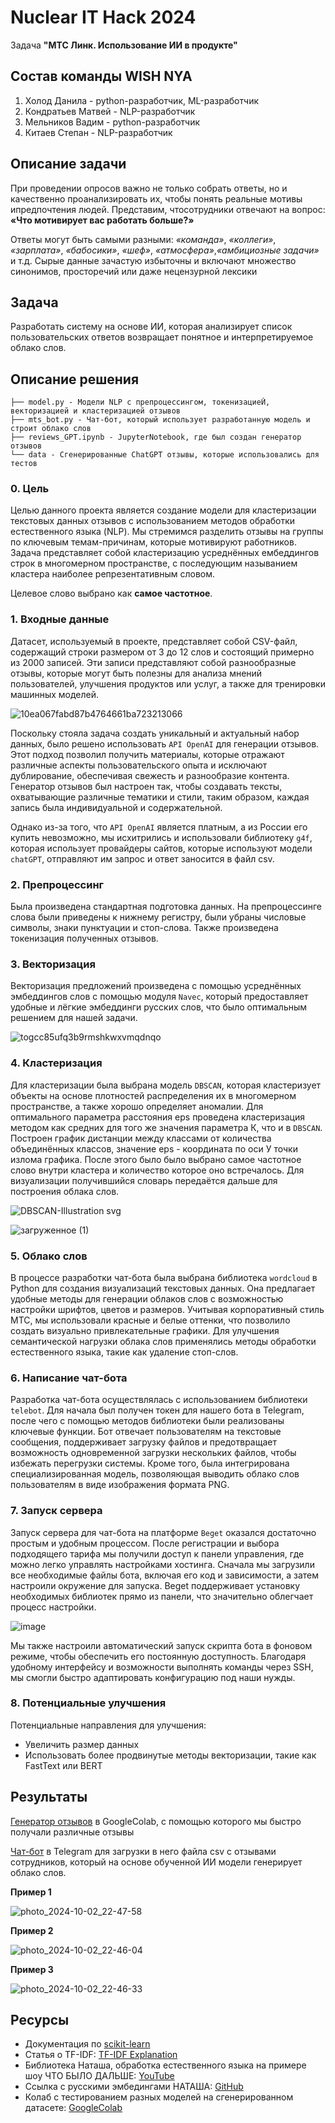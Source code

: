 # Nuclear IT Hack 2024
Задача  **"МТС Линк. Использование ИИ в продукте"**
## Состав команды WISH NYA
1. Холод Данила - python-разработчик, ML-разработчик
2. Кондратьев Матвей - NLP-разработчик
3. Мельников Вадим - python-разработчик
4. Китаев Степан - NLP-разработчик
## Описание задачи
При проведении опросов важно не только собрать ответы, но и качественно проанализировать их, чтобы понять реальные мотивы ипредпочтения людей.
Представим, чтосотрудники отвечают на вопрос: **«Что мотивирует вас работать больше?»**

Ответы могут быть самыми разными: _«команда»_, _«коллеги»_, _«зарплата»_, _«бабосики»_, _«шеф»_, _«атмосфера»_,_«амбициозные задачи»_ и т.д. Сырые данные зачастую избыточны и включают множество синонимов, просторечий или даже нецензурной лексики
## Задача
Разработать систему на основе ИИ, которая анализирует список пользовательских ответов возвращает понятное и интерпретируемое облако слов.
## Описание решения
```
├── model.py - Модели NLP с препроцессингом, токенизациеЙ, векторизацией и кластеризацией отзывов
├── mts_bot.py - Чат-бот, который использует разработанную модель и строит облако слов
├── reviews_GPT.ipynb - JupyterNotebook, где был создан генератор отзывов
└── data - Сгенерированные ChatGPT отзывы, которые использовались для тестов
```
### 0. Цель
Целью данного проекта является создание модели для кластеризации текстовых данных отзывов с использованием методов обработки естественного языка (NLP). Мы стремимся разделить отзывы на группы по ключевым темам-причинам, которые мотивируют работников. Задача представляет собой кластеризацию усреднённых ембеддингов строк в многомерном пространстве, с последующим называнием кластера наиболее репрезентативным словом.

Целевое слово выбрано как **самое частотное**.

### 1. Входные данные
Датасет, используемый в проекте, представляет собой CSV-файл, содержащий строки размером от 3 до 12 слов и состоящий примерно из 2000 записей. Эти записи представляют собой разнообразные отзывы, которые могут быть полезны для анализа мнений пользователей, улучшения продуктов или услуг, а также для тренировки машинных моделей. 

![10ea067fabd87b4764661ba723213066](https://github.com/user-attachments/assets/2e6b3602-3ce9-4d7a-8a2f-f6acf60e1dc6)

Поскольку стояла задача создать уникальный и актуальный набор данных, было решено использовать `API OpenAI` для генерации отзывов. Этот подход позволил получить материалы, которые отражают различные аспекты пользовательского опыта и исключают дублирование, обеспечивая свежесть и разнообразие контента. Генератор отзывов был настроен так, чтобы создавать тексты, охватывающие различные тематики и стили, таким образом, каждая запись была индивидуальной и содержательной.

Однако из-за того, что `API OpenAI` является платным, а из России его купить невозможно, мы исхитрились и использовали библиотеку `g4f`, которая использует провайдеры сайтов, которые используют модели `chatGPT`, отправляют им запрос и ответ заносится в файл csv.

### 2. Препроцессинг
Была произведена стандартная подготовка данных. На препроцессинге слова были приведены к нижнему регистру, были убраны числовые символы, знаки пунктуации и стоп-слова. Также произведена токенизация полученных отзывов.

### 3. Векторизация
Векторизация предложений произведена с помощью усреднённых эмбеддингов слов с помощью модуля `Navec`, который предоставляет удобные и лёгкие эмбеддинги русских слов, что было оптимальным решением для нашей задачи. 

![togcc85ufq3b9rmshkwxvmqdnqo](https://github.com/user-attachments/assets/b986f560-80aa-485e-abae-9fe7449be058)

### 4. Кластеризация
Для кластеризации была выбрана модель `DBSCAN`, которая кластеризует объекты на основе плотностей распределения их в многомерном пространстве, а также хорошо определяет аномалии. Для оптимального параметра расстояния eps проведена кластеризация методом как средних для того же значения параметра К, что и в `DBSCAN`. Построен график дистанции между классами от количества объединённых классов, значение eps - координата по оси У точки излома графика. После этого было было выбрано самое частотное слово внутри кластера и количество которое оно встречалось. Для визуализации получившийся словарь передаётся дальше для построения облака слов.

![DBSCAN-Illustration svg](https://github.com/user-attachments/assets/ce5a6055-f8b0-4cca-9a72-83f946fbb5e4)

![загруженное (1)](https://github.com/user-attachments/assets/f3be0926-2ee6-4b9b-a986-0166ee4474df)


### 5. Облако слов
В процессе разработки чат-бота была выбрана библиотека `wordcloud` в Python для создания визуализаций текстовых данных. Она предлагает удобные методы для генерации облаков слов с возможностью настройки шрифтов, цветов и размеров. Учитывая корпоративный стиль МТС, мы использовали красные и белые оттенки, что позволило создать визуально привлекательные графики. Для улучшения семантической нагрузки облака слов применялись методы обработки естественного языка, такие как удаление стоп-слов.

### 6. Написание чат-бота
Разработка чат-бота осуществлялась с использованием библиотеки `telebot`. Для начала был получен токен для нашего бота в Telegram, после чего с помощью методов библиотеки были реализованы ключевые функции. Бот отвечает пользователям на текстовые сообщения, поддерживает загрузку файлов и предотвращает возможность одновременной загрузки нескольких файлов, чтобы избежать перегрузки системы. Кроме того, была интегрирована специализированная модель, позволяющая выводить облако слов пользователям в виде изображения формата PNG.

### 7. Запуск сервера
Запуск сервера для чат-бота на платформе `Beget` оказался достаточно простым и удобным процессом. После регистрации и выбора подходящего тарифа мы получили доступ к панели управления, где можно легко управлять настройками хостинга. Сначала мы загрузили все необходимые файлы бота, включая его код и зависимости, а затем настроили окружение для запуска. Beget поддерживает установку необходимых библиотек прямо из панели, что значительно облегчает процесс настройки.

![image](https://github.com/user-attachments/assets/d9460e48-1813-49d8-bdd2-20cb3637c204)

Мы также настроили автоматический запуск скрипта бота в фоновом режиме, чтобы обеспечить его постоянную доступность. Благодаря удобному интерфейсу и возможности выполнять команды через SSH, мы смогли быстро адаптировать конфигурацию под наши нужды.

### 8. Потенциальные улучшения
Потенциальные направления для улучшения:
- Увеличить размер данных
- Использовать более продвинутые методы векторизации, такие как FastText или BERT
  
## Результаты
[Генератор отзывов](https://colab.research.google.com/drive/1sV8wNab51B1PtvpeBL1pihr5jbn9spCC?usp=sharing#scrollTo=xp5SOVXZK_Sh) в GoogleColab, с помощью которого мы быстро получали различные отзывы

[Чат-бот](https://t.me/MTS_Word_Bot) в Telegram для загрузки в него файла csv с отзывами сотрудников, который на основе обученной ИИ модели генерирует облако слов.

**Пример 1**

![photo_2024-10-02_22-47-58](https://github.com/user-attachments/assets/7bc1b101-7fe2-4a5c-8dd0-97e635c0cc8a)

**Пример 2**

![photo_2024-10-02_22-46-04](https://github.com/user-attachments/assets/ced33eb0-2236-45ec-b770-450e0077ffc1)

**Пример 3**

![photo_2024-10-02_22-46-33](https://github.com/user-attachments/assets/4c27641d-93c6-42d7-a311-820b032766ad)


## Ресурсы
- Документация по [scikit-learn](https://scikit-learn.org/)
- Статья о TF-IDF: [TF-IDF Explanation](https://en.wikipedia.org/wiki/Tf–idf)
- Библиотека Наташа, обработка естественного языка на примере шоу ЧТО БЫЛО ДАЛЬШЕ: [YouTube](https://www.youtube.com/watch?v=cGrreUMhOk4)
- Ссылка с русскими эмбедингами НАТАША: [GitHub](https://github.com/natasha/navec)
- Колаб с тестированием разных моделей на сгенерированном датасете: [GoogleColab](https://colab.research.google.com/drive/1JPeCYjxRHlTYkp5-wS--CpBFDsqYg-uf?usp=sharing#scrollTo=rUDR2fy_9jfv)

